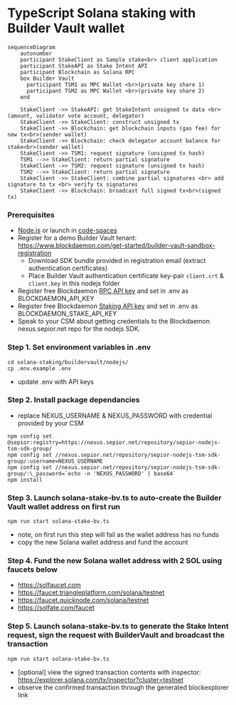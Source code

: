 
# TypeScript Solana staking with Builder Vault wallet

```mermaid
sequenceDiagram
    autonumber
    participant StakeClient as Sample stake<br> client application
    participant StakeAPI as Stake Intent API
    participant Blockchain as Solana RPC
    box Builder Vault
      participant TSM1 as MPC Wallet <br>(private key share 1)
      participant TSM2 as MPC Wallet <br>(private key share 2)
    end

    StakeClient ->> StakeAPI: get StakeIntent unsigned tx data <br>(amount, validator vote account, delegator)
    StakeClient ->> StakeClient: construct unsigned tx
    StakeClient ->> Blockchain: get blockchain inputs (gas fee) for new tx<br>(sender wallet)
    StakeClient ->> Blockchain: check delegator account balance for stake<br>(sender wallet)
    StakeClient ->> TSM1: request signature (unsigned tx hash)
    TSM1 -->> StakeClient: return partial signature
    StakeClient ->> TSM2: request signature (unsigned tx hash)
    TSM2 -->> StakeClient: return partial signature
    StakeClient ->> StakeClient: combine partial signatures <br> add signature to tx <br> verify tx signatures
    StakeClient ->> Blockchain: broadcast full signed tx<br>(signed tx)
```

### Prerequisites
  - [Node.js](https://nodejs.org/en/download/package-manager) or launch in [code-spaces](https://codespaces.new/Blockdaemon/demo-buildervault-stakingAPI?quickstart=1)
  - Register for a demo Builder Vault tenant: https://www.blockdaemon.com/get-started/builder-vault-sandbox-registration
    - Download SDK bundle provided in registration email (extract authentication certificates)
    - Place Builder Vault authentication certificate key-pair `client.crt` & `client.key` in this nodejs folder
  - Register free Blockdaemon [RPC API key](https://docs.blockdaemon.com/reference/get-started-rpc#step-1-sign-up-for-an-api-key) and set in .env as BLOCKDAEMON_API_KEY
  - Register free Blockdaemon [Staking API key](https://docs.blockdaemon.com/reference/get-started-staking-api#step-1-sign-up-for-an-api-key) and set in .env as BLOCKDAEMON_STAKE_API_KEY
  - Speak to your CSM about getting credentials to the Blockdaemon nexus.sepior.net repo for the nodejs SDK.

### Step 1. Set environment variables in .env
```shell
cd solana-staking/buildervault/nodejs/
cp .env.example .env
```
- update .env with API keys

### Step 2. Install package dependancies
- replace NEXUS_USERNAME & NEXUS_PASSWORD with credential provided by your CSM
```shell
npm config set @sepior:registry=https://nexus.sepior.net/repository/sepior-nodejs-tsm-sdk-group/
npm config set //nexus.sepior.net/repository/sepior-nodejs-tsm-sdk-group/:username=NEXUS_USERNAME
npm config set //nexus.sepior.net/repository/sepior-nodejs-tsm-sdk-group/:\_password=`echo -n 'NEXUS_PASSWORD' | base64`
npm install
```

### Step 3. Launch solana-stake-bv.ts to auto-create the Builder Vault wallet address on first run
```shell
npm run start solana-stake-bv.ts
```
- note, on first run this step will fail as the wallet address has no funds
- copy the new Solana wallet address and fund the account

### Step 4. Fund the new Solana wallet address with 2 SOL using faucets below
  - https://solfaucet.com
  - https://faucet.triangleplatform.com/solana/testnet
  - https://faucet.quicknode.com/solana/testnet
  - https://solfate.com/faucet

### Step 5. Launch solana-stake-bv.ts to generate the Stake Intent request, sign the request with BuilderVault and broadcast the transaction
```shell
npm run start solana-stake-bv.ts
```
- [optional] view the signed transaction contents with inspector: https://explorer.solana.com/tx/inspector?cluster=testnet
- observe the confirmed transaction through the generated blockexplorer link
